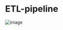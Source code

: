 # ETL-pipeline
![image](https://github.com/user-attachments/assets/cab7f279-a407-4196-97ae-e98757171223)

